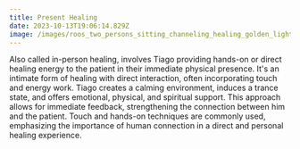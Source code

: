 ```yaml
---
title: Present Healing
date: 2023-10-13T19:06:14.829Z
image: /images/roos_two_persons_sitting_channeling_healing_golden_light_c4ba8935-207a-4d9c-80f3-0b811e399004.png
---
```

Also called in-person healing, involves Tiago providing hands-on or direct healing energy to the patient in their immediate physical presence. It's an intimate form of healing with direct interaction, often incorporating touch and energy work. Tiago creates a calming environment, induces a trance state, and offers emotional, physical, and spiritual support. This approach allows for immediate feedback, strengthening the connection between him and the patient. Touch and hands-on techniques are commonly used, emphasizing the importance of human connection in a direct and personal healing experience.